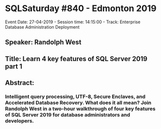 # SQLSaturday #840 - Edmonton 2019
Event Date: 27-04-2019 - Session time: 14:15:00 - Track: Enterprise Database Administration  Deployment
## Speaker: Randolph West
## Title: Learn 4 key features of SQL Server 2019 part 1
## Abstract:
### Intelligent query processing, UTF-8, Secure Enclaves, and Accelerated Database Recovery. What does it all mean? Join Randolph West in a two-hour walkthrough of four key features of SQL Server 2019 for database administrators and developers.
